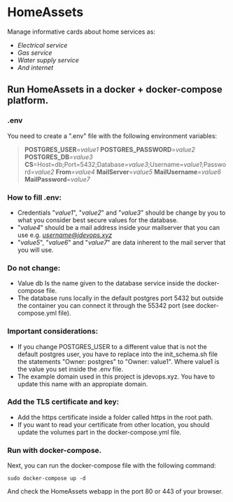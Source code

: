 # HomeAssets
Manage informative cards about home services as:
- *Electrical service*
- *Gas service*
- *Water supply service*
- *And internet*

## Run HomeAssets in a docker + docker-compose platform.
### .env
You need to create a ".env" file with the following environment variables:

> **POSTGRES_USER**=*value1*
> **POSTGRES_PASSWORD**=*value2*
> **POSTGRES_DB**=*value3* 
> **CS**=Host=db;Port=5432;Database=*value3*;Username=*value1*;Password=*value2*
> **From**=*value4*
> **MailServer**=*value5*
> **MailUsername**=*value6*
> **MailPassword**=*value7*

### How to fill .env:
- Credentials "*value1*", "*value2*" and "*value3*" should be change by you to what you consider best secure values for the database.
- "*value4*" should be a mail address inside your mailserver that you can use e.g. *username@jdevops.xyz*
- "*value5*", "*value6*" and "*value7*" are data inherent to the mail server that you will use.

### Do not change:
- Value db Is the name given to the database service inside the docker-compose file.
- The database runs locally in the default postgres port 5432 but outside the container you can connect it through the 55342 port (see docker-compose.yml file).

### Important considerations:
- If you change POSTGRES_USER to a different value that is not the default postgres user, you have to replace into the init_schema.sh file the statements "Owner: postgres" to "Owner: value1". Where value1 is the value you set inside the .env file.
- The example domain used in this project is jdevops.xyz. You have to update this name with an appropiate domain.

### Add the TLS certificate and key:
- Add the https certificate inside a folder called https in the root path.
- If you want to read your certificate from other location, you should update the volumes part in the docker-compose.yml file. 

### Run with docker-compose.
Next, you can run the docker-compose file with the following command:

    sudo docker-compose up -d

And check the HomeAssets webapp in the port 80 or 443 of your browser.